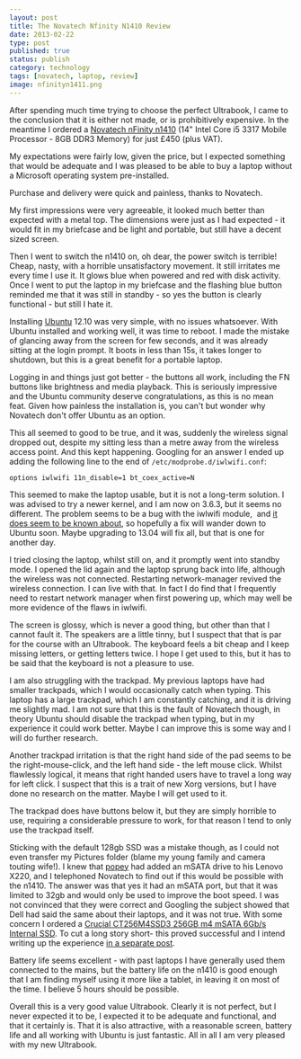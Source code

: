 ```yaml
--- 
layout: post 
title: The Novatech Nfinity N1410 Review
date: 2013-02-22
type: post 
published: true 
status: publish
category: technology
tags: [novatech, laptop, review]
image: nfinityn1411.png
---
```


After spending much time trying to choose the perfect Ultrabook, I came to the
conclusion that it is either not made, or is prohibitively expensive. In the
meantime I ordered a [Novatech nFinity
n1410](http://www.novatech.co.uk/laptop/range/novatechnfinityn1410.html
"Novatech nFinity n1410") (14" Intel Core i5 3317 Mobile Processor - 8GB DDR3
Memory) for just £450 (plus VAT).

<!--more-->

My expectations were fairly low, given the price, but I expected
something that would be adequate and I was pleased to be able to buy a
laptop without a Microsoft operating system pre-installed.

Purchase and delivery were quick and painless, thanks to Novatech.

My first impressions were very agreeable, it looked much better than
expected with a metal top. The dimensions were just as I had expected -
it would fit in my briefcase and be light and portable, but still have a
decent sized screen.

Then I went to switch the n1410 on, oh dear, the power switch is
terrible! Cheap, nasty, with a horrible unsatisfactory movement. It
still irritates me every time I use it. It glows blue when powered and
red with disk activity. Once I went to put the laptop in my briefcase
and the flashing blue button reminded me that it was still in standby -
so yes the button is clearly functional - but still I hate it.

Installing [Ubuntu](http://ubuntu.com "Ubuntu") 12.10 was very simple,
with no issues whatsoever. With Ubuntu installed and working well, it
was time to reboot. I made the mistake of glancing away from the screen
for few seconds, and it was already sitting at the login prompt. It
boots in less than 15s, it takes longer to shutdown, but this is a great
benefit for a portable laptop.

Logging in and things just got better - the buttons all work, including
the FN buttons like brightness and media playback. This is seriously
impressive and the Ubuntu community deserve congratulations, as this is
no mean feat. Given how painless the installation is, you can't but
wonder why Novatech don't offer Ubuntu as an option.

This all seemed to good to be true, and it was, suddenly the wireless
signal dropped out, despite my sitting less than a metre away from the
wireless access point. And this kept happening. Googling for an answer I
ended up adding the following line to the end of
`/etc/modprobe.d/iwlwifi.conf`:

    options iwlwifi 11n_disable=1 bt_coex_active=N

This seemed to make the laptop usable, but it is not a long-term
solution. I was advised to try a newer kernel, and I am now on 3.6.3,
but it seems no different. The problem seems to be a bug with the
iwlwifi module,  and [it does seem to be known
about](https://bugs.launchpad.net/ubuntu/+source/linux/+bug/1034740 "Bug 1034740"),
so hopefully a fix will wander down to Ubuntu soon. Maybe upgrading to
13.04 will fix all, but that is one for another day.

I tried closing the laptop, whilst still on, and it promptly went into
standby mode. I opened the lid again and the laptop sprung back into
life, although the wireless was not connected. Restarting
network-manager revived the wireless connection. I can live with that.
In fact I do find that I frequently need to restart network manager when
first powering up, which may well be more evidence of the flaws in
iwlwifi.

The screen is glossy, which is never a good thing, but other than that I
cannot fault it. The speakers are a little tinny, but I suspect that
that is par for the course with an Ultrabook. The keyboard feels a bit
cheap and I keep missing letters, or getting letters twice. I hope I get
used to this, but it has to be said that the keyboard is not a pleasure
to use.

I am also struggling with the trackpad. My previous laptops have had
smaller trackpads, which I would occasionally catch when typing. This
laptop has a large trackpad, which I am constantly catching, and it is
driving me slightly mad. I am not sure that this is the fault of
Novatech though, in theory Ubuntu should disable the trackpad when
typing, but in my experience it could work better. Maybe I can improve
this is some way and I will do further research.

Another trackpad irritation is that the right hand side of the pad seems
to be the right-mouse-click, and the left hand side - the left mouse
click. Whilst flawlessly logical, it means that right handed users have
to travel a long way for left click. I suspect that this is a trait of
new Xorg versions, but I have done no research on the matter. Maybe I
will get used to it.

The trackpad does have buttons below it, but they are simply horrible to
use, requiring a considerable pressure to work, for that reason I tend
to only use the trackpad itself.

Sticking with the default 128gb SSD was a mistake though, as I could not
even transfer my Pictures folder (blame my young family and camera
touting wife!). I knew that [popey](http://popey.com/ "Popey") had added
an mSATA drive to his Lenovo X220, and I telephoned Novatech to find out
if this would be possible with the n1410. The answer was that yes it had
an mSATA port, but that it was limited to 32gb and would only be used to
improve the boot speed. I was not convinced that they were correct and
Googling the subject showed that Dell had said the same about their
laptops, and it was not true. With some concern I ordered a [Crucial
CT256M4SSD3 256GB m4 mSATA 6Gb/s Internal
SSD](//www.amazon.co.uk/gp/product/B0085J17UA/ref=as_li_ss_tl?ie=UTF8&camp=1634&creative=19450&creativeASIN=B0085J17UA&linkCode=as2&tag=robsquadnet-21).
To cut a long story short- this proved successful and I intend writing
up the experience [in a separate
post](http://chrisjrob.com/2013/03/22/fitting-msata-drive-to-the-novatech-nfinity-n1410/ "Fitting mSATA Drive to the Novatech nFinity n1410").

Battery life seems excellent - with past laptops I have generally used
them connected to the mains, but the battery life on the n1410 is good
enough that I am finding myself using it more like a tablet, in leaving
it on most of the time. I believe 5 hours should be possible.

Overall this is a very good value Ultrabook. Clearly it is not perfect,
but I never expected it to be, I expected it to be adequate and
functional, and that it certainly is. That it is also attractive, with a
reasonable screen, battery life and all working with Ubuntu is just
fantastic. All in all I am very pleased with my new Ultrabook.

